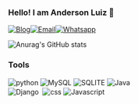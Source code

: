 ### Hello! I am Anderson Luiz 🤙

[![Blog](https://img.shields.io/badge/LinkedIn-0077B5?style=for-the-badge&logo=linkedin&logoColor=white)](https://www.linkedin.com/in/andersonluiz-dev)[![Email](https://img.shields.io/badge/Gmail-D14836?style=for-the-badge&logo=gmail&logoColor=whit)](mailto:andersonluiz.dev@gmail.com)[![Whatsapp](https://img.shields.io/badge/WhatsApp-25D366?style=for-the-badge&logo=whatsapp&logoColor=white)](wa.me/5583999208007)

![Anurag's GitHub stats](https://github-readme-stats.vercel.app/api?username=owlboy13&show_icons=true&theme=transparent)

### Tools

<div style="display: inline_block">
    <img align="center" alt="python" src="https://img.shields.io/badge/Python-3776AB?style=for-the-badge&logo=python&logoColor=white">
    <img align="center" alt="MySQL" src="https://img.shields.io/badge/MySQL-00000F?style=for-the-badge&logo=mysql&logoColor=white">
    <img align="center" alt="SQLITE" src="https://img.shields.io/badge/SQLite-07405E?style=for-the-badge&logo=sqlite&logoColor=white">
    <img align="center" alt="Java" src="https://img.shields.io/badge/Java-ED8B00?style=for-the-badge&logo=openjdk&logoColor=whit"><br>
    <img align="center" alt="Django" src="https://img.shields.io/badge/Django-092E20?style=for-the-badge&logo=django&logoColor=white">
    <img align="center" alt="" src="https://img.shields.io/badge/HTML5-E34F26?style=for-the-badge&logo=html5&logoColor=white">
    <img align="center" alt="css" src="https://img.shields.io/badge/CSS3-1572B6?style=for-the-badge&logo=css3&logoColor=white">
    <img align="center" alt="Javascript" src="https://img.shields.io/badge/JavaScript-F7DF1E?style=for-the-badge&logo=javascript&logoColor=black">

</div><br/>

